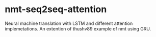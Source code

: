 # nmt-seq2seq-attention
Neural machine translation with LSTM and different attention implemetations. An extention of thushv89 example of nmt using GRU.
